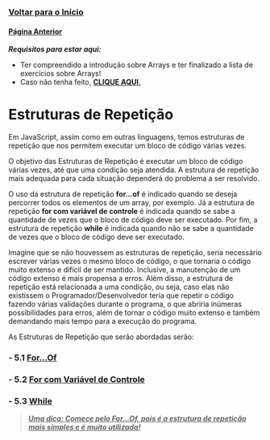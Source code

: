### [**Voltar para o Início**](../README.md)

#### [**Página Anterior**](../04_arrays/README.md)

***Requisitos para estar aqui:***
- Ter compreendido a introdução sobre Arrays e ter finalizado a lista de exercícios sobre Arrays!
- Caso não tenha feito, [**CLIQUE AQUI**.](../04_arrays/listaExercicios_01/README.md)

# Estruturas de Repetição

Em JavaScript, assim como em outras linguagens, temos estruturas de repetição que nos permitem executar um bloco de código várias vezes.

O objetivo das Estruturas de Repetição é executar um bloco de código várias vezes, até que uma condição seja atendida. A estrutura de repetição mais adequada para cada situação dependerá do problema a ser resolvido.

O uso da estrutura de repetição **for...of** é indicado quando se deseja percorrer todos os elementos de um array, por exemplo. Já a estrutura de repetição **for com variável de controle** é indicada quando se sabe a quantidade de vezes que o bloco de código deve ser executado. Por fim, a estrutura de repetição **while** é indicada quando não se sabe a quantidade de vezes que o bloco de código deve ser executado.

Imagine que se não houvessem as estruturas de repetição, seria necessário escrever várias vezes o mesmo bloco de código, o que tornaria o código muito extenso e difícil de ser mantido. Inclusive, a manutenção de um código extenso é mais propensa a erros. Além disso, a estrutura de repetição está relacionada a uma condição, ou seja, caso elas não existissem o Programador/Desenvolvedor teria que repetir o código fazendo várias validações durante o programa, o que abriria inúmeras possibilidades para erros, além de tornar o código muito extenso e também demandando mais tempo para a execução do programa.

As Estruturas de Repetição que serão abordadas serão:

### - 5.1 [For...Of](01-forOf/README.md)
### - 5.2 [For com Variável de Controle](02-forControle/README.md)
### - 5.3 [While](03-while/README.md)

> <u>_**Uma dica: Comece pelo For...Of, pois é a estrutura de repetição mais simples e é muito utilizada!**_</u>